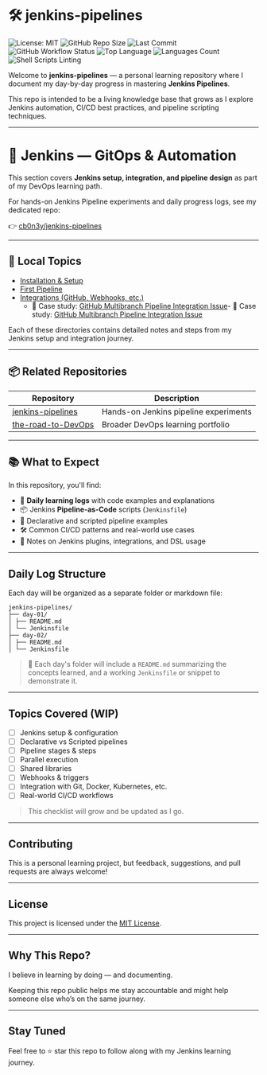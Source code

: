# 🛠️ jenkins-pipelines

![License: MIT](https://img.shields.io/badge/License-MIT-blue.svg)
![GitHub Repo Size](https://img.shields.io/github/repo-size/cb0n3y/jenkins-pipelines)
![Last Commit](https://img.shields.io/github/last-commit/cb0n3y/jenkins-pipelines)
![GitHub Workflow Status](https://img.shields.io/github/actions/workflow/status/cb0n3y/jenkins-pipelines/ci.yml?label=CI%2FCD)
![Top Language](https://img.shields.io/github/languages/top/cb0n3y/jenkins-pipelines)
![Languages Count](https://img.shields.io/github/languages/count/cb0n3y/jenkins-pipelines)
![Shell Scripts Linting](https://img.shields.io/badge/Linting-shellcheck-yellow)


Welcome to **jenkins-pipelines** — a personal learning repository where I document my day-by-day progress in mastering **Jenkins Pipelines**.

This repo is intended to be a living knowledge base that grows as I explore Jenkins automation, CI/CD best practices, and pipeline scripting techniques.

---

# 🧩 Jenkins — GitOps & Automation

This section covers **Jenkins setup, integration, and pipeline design** as part of my DevOps learning path.

For hands-on Jenkins Pipeline experiments and daily progress logs, see my dedicated repo:

👉 [cb0n3y/jenkins-pipelines](https://github.com/cb0n3y/jenkins-pipelines)

---

## 📘 Local Topics

- [Installation & Setup](00_installation/README.md)
- [First Pipeline](01_first-pipeline/README.md)
- [Integrations (GitHub, Webhooks, etc.)](02_integration/README.md)
    - 🔹 Case study: [GitHub Multibranch Pipeline Integration Issue](02_integration/github-multibranch-issue.md)- 🔹 Case study: [GitHub Multibranch Pipeline Integration Issue](02_integration/01_github-authentication-issue.md)

Each of these directories contains detailed notes and steps from my Jenkins setup and integration journey.

---

## 📦 Related Repositories

| Repository | Description |
|-------------|-------------|
| [jenkins-pipelines](https://github.com/cb0n3y/jenkins-pipelines) | Hands-on Jenkins pipeline experiments |
| [the-road-to-DevOps](https://github.com/cb0n3y/the-road-to-DevOps) | Broader DevOps learning portfolio |

---

## 📚 What to Expect

In this repository, you'll find:

- 🧪 **Daily learning logs** with code examples and explanations
- 📦 Jenkins **Pipeline-as-Code** scripts (`Jenkinsfile`)
- 🔄 Declarative and scripted pipeline examples
- 🛠️ Common CI/CD patterns and real-world use cases
- 🧵 Notes on Jenkins plugins, integrations, and DSL usage

---

## Daily Log Structure

Each day will be organized as a separate folder or markdown file:

```text
jenkins-pipelines/
├── day-01/
│ ├── README.md
│ └── Jenkinsfile
├── day-02/
│ ├── README.md
│ └── Jenkinsfile
```

> 📌 Each day's folder will include a `README.md` summarizing the concepts learned, and a working `Jenkinsfile` or snippet to demonstrate it.

---

## Topics Covered (WIP)

- [ ] Jenkins setup & configuration
- [ ] Declarative vs Scripted pipelines
- [ ] Pipeline stages & steps
- [ ] Parallel execution
- [ ] Shared libraries
- [ ] Webhooks & triggers
- [ ] Integration with Git, Docker, Kubernetes, etc.
- [ ] Real-world CI/CD workflows

> This checklist will grow and be updated as I go.

---

## Contributing

This is a personal learning project, but feedback, suggestions, and pull requests are always welcome!

---

## License

This project is licensed under the [MIT License](LICENSE).

---

## Why This Repo?

I believe in learning by doing — and documenting.

Keeping this repo public helps me stay accountable and might help someone else who’s on the same journey.

---

## Stay Tuned

Feel free to ⭐ star this repo to follow along with my Jenkins learning journey.
